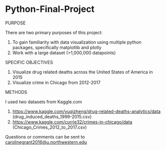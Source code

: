 # Python-Final-Project
PURPOSE

There are two primary purposes of this project: 
1. To gain familiarity with data visualization using multiple python packages, specifically matplotlib and plotly
2. Work with a large dataset (>1,000,000 datapoints)

SPECIFIC OBJECTIVES

1. Visualize drug related deaths across the United States of America in 2015
2. Visualize crime in Chicago from 2012-2017

METHODS

I used two datasets from Kaggle.com
1. https://www.kaggle.com/yuqizheng/drug-related-deaths-analytics/data (drug_induced_deaths_1999-2015.csv)
2. https://www.kaggle.com/currie32/crimes-in-chicago/data (Chicago_Crimes_2012_to_2017.csv)

Questions or comments can be sent to carolinegrant2016@u.northwestern.edu
